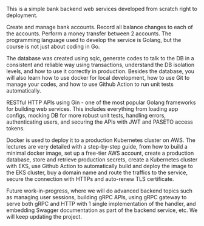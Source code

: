 This is a simple bank backend web services developed from scratch right to deployment.

Create and manage bank accounts.
Record all balance changes to each of the accounts.
Perform a money transfer between 2 accounts.
The programming language used to develop the service is Golang, but the course is not just about coding in Go. 

The database was created using sqlc, generate codes to talk to the DB in a consistent and reliable way using transactions, understand the DB isolation levels, and how to use it correctly in production. Besides the database, you will also learn how to use docker for local development, how to use Git to manage your codes, and how to use Github Action to run unit tests automatically.

RESTful HTTP APIs using Gin - one of the most popular Golang frameworks for building web services. This includes everything from loading app configs, mocking DB for more robust unit tests, handling errors, authenticating users, and securing the APIs with JWT and PASETO access tokens.

Docker is used to deploy it to a production Kubernetes cluster on AWS. The lectures are very detailed with a step-by-step guide, from how to build a minimal docker image, set up a free-tier AWS account, create a production database, store and retrieve production secrets, create a Kubernetes cluster with EKS, use Github Action to automatically build and deploy the image to the EKS cluster, buy a domain name and route the traffics to the service, secure the connection with HTTPs and auto-renew TLS certificate.
 
Future work-in-progress, where we will do advanced backend topics such as managing user sessions, building gRPC APIs, using gRPC gateway to serve both gRPC and HTTP with 1 single implementation of the handler, and embedding Swagger documentation as part of the backend service, etc. We will keep updating the project.
